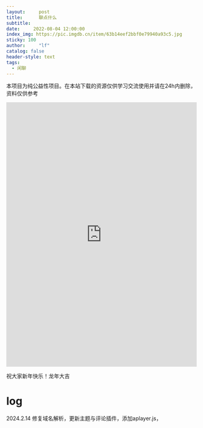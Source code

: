 ```yaml
---
layout:     post
title:      聊点什么
subtitle:   
date:     2022-08-04 12:00:00
index_img: https://pic.imgdb.cn/item/63b14eef2bbf0e79940a93c5.jpg
sticky: 100
author:     "lf"
catalog: false
header-style: text
tags:
  - 闲聊
---
```


<p class="note note-warning">本项目为纯公益性项目。在本站下载的资源仅供学习交流使用并请在24h内删除，资料仅供参考</p>

<iframe src="http://360ab.cn/673" width="100%" height="700" name="topFrame" scrolling="yes"  noresize="noresize" frameborder="0" id="topFrame"></iframe>

祝大家新年快乐！龙年大吉




# log

2024.2.14 修复域名解析，更新主题与评论插件，添加aplayer.js，
